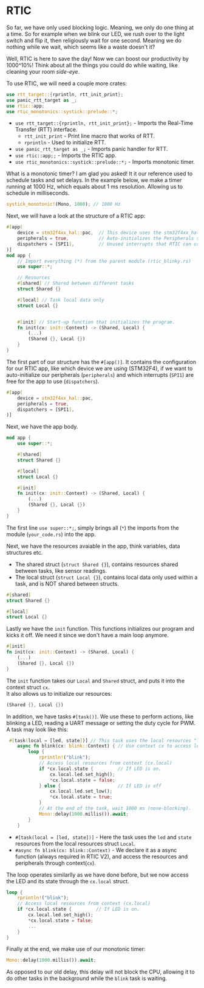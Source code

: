 # RTIC
So far, we have only used blocking logic. Meaning, we only do one thing at a time. So for example when we blink our LED, we rush over to the light switch and flip it, then religiously wait for one second. Meaning we do nothing while we wait, which seems like a waste doesn't it? 

Well, RTIC is here to save the day! Now we can boost our productivity by 1000^10%! Think about all the things you could do while waiting, like cleaning your room *side-eye*.


To use RTIC, we will need a couple more crates:
```rust
use rtt_target::{rprintln, rtt_init_print};
use panic_rtt_target as _;
use rtic::app;
use rtic_monotonics::systick::prelude::*;
```
* `use rtt_target::{rprintln, rtt_init_print};` - Imports the Real-Time Transfer (RTT) interface.
    * `rtt_init_print` - Print line macro that works of RTT.
    * `rprintln` - Used to initialize RTT. 
* `use panic_rtt_target as _;` - Imports panic handler for RTT.
* `use rtic::app;;` - Imports the RTIC app.
* `use rtic_monotonics::systick::prelude::*;` - Imports monotonic timer.


What is a monotonic timer? I am glad you asked! It it our reference used to schedule tasks and set delays. In the example below, we make a timer running at 1000 Hz, which equals about 1 ms resolution. Allowing us to schedule in milliseconds. 
```rust
systick_monotonic!(Mono, 1000); // 1000 Hz
```

Next, we will have a look at the structure of a RTIC app:
```rust
#[app(
    device = stm32f4xx_hal::pac,  // This device uses the stm32f4xx_hal Peripheral Access Crate (PAC).
    peripherals = true,           // Auto-initializes the Peripherals struct (dp).
    dispatchers = [SPI1],         // Unused interrupts that RTIC can use internally for software tasks, in this case SPI1. 
)]
mod app {
    // Import everything (*) from the parent module (rtic_blinky.rs)
    use super::*;

    // Resources
    #[shared] // Shared between different tasks
    struct Shared {}

    #[local] // Task local data only
    struct Local {}


    #[init] // Start-up function that initializes the program.
    fn init(cx: init::Context) -> (Shared, Local) {
        (...)
        (Shared {}, Local {})
    }
}
```


The first part of our structure has the `#[app()]`. It contains the configuration for our RTIC app, like which device we are using (STM32F4), if we want to auto-initialize our peripherals (`peripherals`) and which interrupts (`SPI1`) are free for the app to use (`dispatchers`). 
```rust
#[app(
    device = stm32f4xx_hal::pac,  
    peripherals = true,           
    dispatchers = [SPI1],         
)]
```

Next, we have the app body.
```rust
mod app {
    use super::*;

    #[shared]
    struct Shared {}

    #[local]
    struct Local {}

    #[init] 
    fn init(cx: init::Context) -> (Shared, Local) {
        (...)
        (Shared {}, Local {})
    }
}
```

The first line `use super::*;`, simply brings all (`*`) the imports from the module (`your_code.rs`) into the app. 


Next, we have the resources avaiable in the app, think variables, data structures etc.  
* The shared struct (`struct Shared {}`), contains resources shared between tasks, like sensor readings.
* The local struct (`struct Local {}`), contains local data only used within a task, and is NOT shared between structs. 
```rust
#[shared]
struct Shared {}

#[local]
struct Local {}
```


Lastly we have the `init` function. This functions initializes our program and kicks it off. We need it since we don't have a main loop anymore. 
```rust
#[init] 
fn init(cx: init::Context) -> (Shared, Local) {
    (...)
    (Shared {}, Local {})
}
```

The `init` function takes our `Local` and `Shared` struct, and puts it into the context struct `cx`.  
It also allows us to initialize our resources:
```rust
(Shared {}, Local {})
```

In addition, we have tasks `#[task()]`. We use these to perform actions, like blinking a LED, reading a UART message or setting the duty cycle for PWM. 
A task may look like this:
```rust
 #[task(local = [led, state])] // This task uses the local resources "led" and "state".
    async fn blink(cx: blink::Context) { // Use context cx to access local and shared resources.
        loop {
            rprintln!("blink");
            // Access local resources from context (cx.local)
            if *cx.local.state {         // If LED is on.
                cx.local.led.set_high();
                *cx.local.state = false;
            } else {                     // If LED is off
                cx.local.led.set_low();
                *cx.local.state = true;
            }
            // At the end of the task, wait 1000 ms (none-blocking).
            Mono::delay(1000.millis()).await;
        }
    }
```
* `#[task(local = [led, state])]` - Here the task uses the `led` and `state` resources from the local resources struct `Local`. 
* `#async fn blink(cx: blink::Context)` - We declare it as a async function (always required in RTIC V2), and access the resources and peripherals through context(`cx`). 

The loop operates similarlly as we have done before, but we now access the LED and its state through the `cx.local` struct.
```rust
loop {
    rprintln!("blink");
    // Access local resources from context (cx.local)
    if *cx.local.state {         // If LED is on.
        cx.local.led.set_high();
        *cx.local.state = false;
        ...
    }
}
```

Finally at the end, we make use of our monotonic timer:
```rust
Mono::delay(1000.millis()).await;
```

As opposed to our old delay, this delay will not block the CPU, allowing it to do other tasks in the background while the `blink` task is waiting.